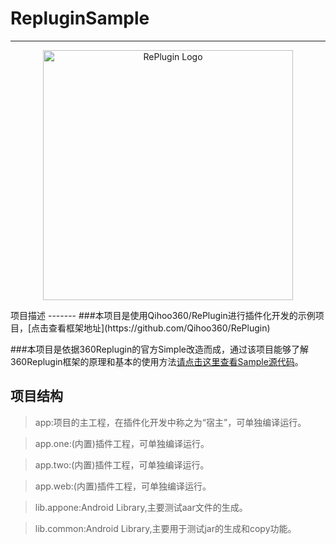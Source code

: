 # RepluginSample
------------------------------------------------------------------------
<p align="center">
  <a href="https://github.com/Qihoo360/RePlugin/wiki">
    <img alt="RePlugin Logo" src="https://github.com/Qihoo360/RePlugin/wiki/img/RePlugin.png" width="400"/>
  </a>
</p>
项目描述
-------
###本项目是使用Qihoo360/RePlugin进行插件化开发的示例项目，[点击查看框架地址](https://github.com/Qihoo360/RePlugin)

###本项目是依据360Replugin的官方Simple改造而成，通过该项目能够了解360Replugin框架的原理和基本的使用方法[请点击这里查看Sample源代码](https://github.com/Qihoo360/RePlugin/blob/master/replugin-sample)。

项目结构
-------
>app:项目的主工程，在插件化开发中称之为“宿主”，可单独编译运行。

>app.one:(内置)插件工程，可单独编译运行。

>app.two:(内置)插件工程，可单独编译运行。

>app.web:(内置)插件工程，可单独编译运行。

>lib.appone:Android Library,主要测试aar文件的生成。

>lib.common:Android Library,主要用于测试jar的生成和copy功能。
